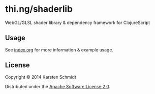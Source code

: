 # thi.ng/shaderlib

WebGL/GLSL shader library & dependency framework for ClojureScript

## Usage

See [index.org](src/index.org) for more information & example usage.

## License

Copyright © 2014 Karsten Schmidt

Distributed under the [Apache Software License 2.0](http://www.apache.org/licenses/LICENSE-2.0).

